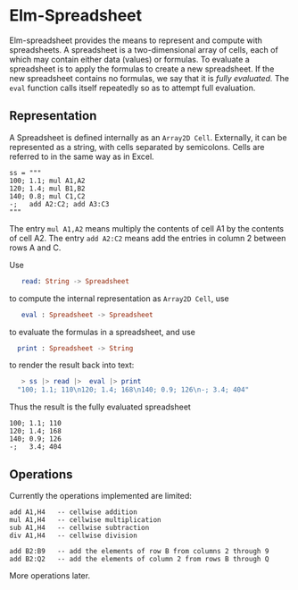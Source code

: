 # Elm-Spreadsheet

Elm-spreadsheet provides the means to represent and compute with
spreadsheets. A spreadsheet is a two-dimensional array
of cells, each of which may contain either data (values) or formulas.
To evaluate a spreadsheet is to apply the formulas to create
a new spreadsheet.  If the new spreadsheet contains no formulas,
we say that it is _fully evaluated._  The `eval` function calls itself
repeatedly so as to attempt full evaluation.

## Representation

A Spreadsheet is defined internally as an `Array2D Cell`. 
Externally, it can be represented as a string, with cells separated by semicolons.  Cells
are referred to in the same way as in Excel.
    
    
    ss = """
    100; 1.1; mul A1,A2
    120; 1.4; mul B1,B2
    140; 0.8; mul C1,C2
    -;   add A2:C2; add A3:C3
    """

   
The entry `mul A1,A2` means multiply the contents of cell A1 by the
contents of cell A2. The entry `add A2:C2` means add the entries in column 2 between rows A and C.

Use 

```elm
   read: String -> Spreadsheet
``` 

to compute the internal representation as `Array2D Cell`,  use 

```elm
   eval : Spreadsheet -> Spreadsheet
``` 

to evaluate the formulas in a spreadsheet, and use 

```elm
  print : Spreadsheet -> String
``` 

to render the result back into text:


```elm
   > ss |> read |>  eval |> print
  "100; 1.1; 110\n120; 1.4; 168\n140; 0.9; 126\n-; 3.4; 404"
```

Thus the result is the fully evaluated spreadsheet


    100; 1.1; 110
    120; 1.4; 168
    140; 0.9; 126
    -;   3.4; 404


## Operations

Currently the operations implemented are limited:

    add A1,H4   -- cellwise addition
    mul A1,H4   -- cellwise multiplication
    sub A1,H4   -- cellwise subtraction
    div A1,H4   -- cellwise division

    add B2:B9   -- add the elements of row B from columns 2 through 9
    add B2:Q2   -- add the elements of column 2 from rows B through Q

More operations later.

